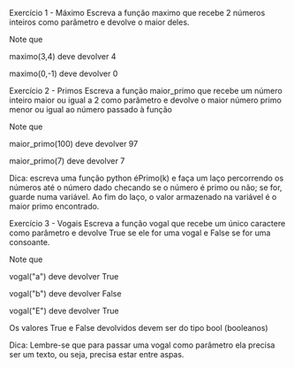 Exercício 1 - Máximo
Escreva a função maximo que recebe 2 números inteiros como parâmetro e devolve o maior deles.

Note que

maximo(3,4)
deve devolver 4

maximo(0,-1)
deve devolver 0

Exercício 2 - Primos
Escreva a função maior_primo que recebe um número inteiro maior ou igual a 2 como parâmetro e devolve o maior número primo menor ou igual ao número passado à função

Note que

maior_primo(100)
deve devolver 97

maior_primo(7)
deve devolver 7

Dica: escreva uma função python éPrimo(k) e faça um laço percorrendo os números até o número dado checando se o número é primo ou não; se for, guarde numa variável. Ao fim do laço, o valor armazenado na variável é o maior primo encontrado.

Exercício 3 - Vogais
Escreva a função vogal que recebe um único caractere como parâmetro e devolve True se ele for uma vogal e False se for uma consoante.

Note que

vogal("a")
deve devolver True

vogal("b")
deve devolver False

vogal("E")
deve devolver True

Os valores True e False devolvidos devem ser do tipo bool (booleanos)

Dica: Lembre-se que para passar uma vogal como parâmetro ela precisa ser um texto, ou seja, precisa estar entre aspas.